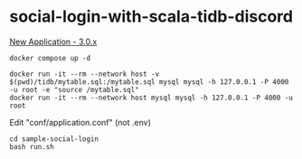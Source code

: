 # social-login-with-scala-tidb-discord

[New Application - 3.0.x](https://www.playframework.com/documentation/3.0.x/NewApplication)

```shell
docker compose up -d

docker run -it --rm --network host -v $(pwd)/tidb/mytable.sql:/mytable.sql mysql mysql -h 127.0.0.1 -P 4000 -u root -e "source /mytable.sql"
docker run -it --rm --network host mysql mysql -h 127.0.0.1 -P 4000 -u root
```

Edit "conf/application.conf" (not .env)

```shell
cd sample-social-login
bash run.sh
```
